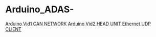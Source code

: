 # Arduino_ADAS-

[Arduino Vid1 CAN NETWORK](https://drive.google.com/file/d/1oJhR7nXZgx-15cuiky4KTA40jFvnyMyG/view?usp=sharing)
[Arduino Vid2 HEAD UNIT Ethernet UDP CLIENT](https://drive.google.com/file/d/1aHfKUQRf9ML1e6U-cXcRfSbb-jCkwy-V/view?usp=sharing)
